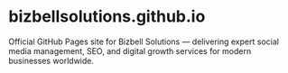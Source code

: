 # bizbellsolutions.github.io
Official GitHub Pages site for Bizbell Solutions — delivering expert social media management, SEO, and digital growth services for modern businesses worldwide.
